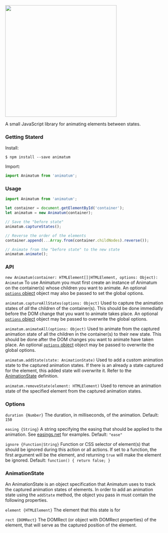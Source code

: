 <img src="https://user-images.githubusercontent.com/30704531/73602745-8800c300-4546-11ea-8ba8-fa5a15235ef0.png" width="355" />

A small JavaScript library for animating elements between states.


### Getting Staterd
Install:
```
$ npm install --save animatum
```

Import:
```js
import Animatum from 'animatum';
```

### Usage
```js
import Animatum from 'animatum';

let container = document.getElementById('container');
let animatum = new Animatum(container);

// Save the "before state"
animatum.captureStates();

// Reverse the order of the elements
container.append(...Array.from(container.childNodes).reverse());  

// Animate from the "before state" to the new state
animatum.animate();
```


### API

`new Animatum(container: HTMLElement[]|HTMLElement, options: Object): Animatum`
To use Animatum you must first create an instance of Animatum on the container(s) whose children you want to animate. An optional [`options` object](#Options) object may also be passed to set the global options.

`animatum.captureAllStates(options: Object)`
Used to capture the animation states of *all* the children of the container(s).
This should be done immediatly before the DOM change that you want to animate takes place.
An optional [`options` object](#Options) object may be passed to overwrite the global options.

`animatum.animateAll(options: Object)`
Used to animate from the captured animation state of all the children in the container(s) to their new state.
This should be done after the DOM changes you want to animate have taken place.
An optional [`options` object](#Options) object may be passed to overwrite the global options.

`animatum.addState(state: AnimationState)`
Used to add a custom animation state to the captured animation states.
If there is an already a state captured for the element, this added state will overwrite it.
Refer to the [AnimationState](#AnimationState) definition.

`animatum.removeState(element: HTMLElement)`
Used to remove an animation state of the specified element from the captured animation states.


### Options

`duration {Number}`
The duration, in milliseconds, of the animation. Default: `150`


`easing {String}`
A string specifying the easing that should be applied to the animation.
See [easings.net](https://easings.net/) for examples. Default: `"ease"`


`ignore {Function|String}`
Function or CSS selector of element(s) that should be ignored during this action or all actions.
If set to a function, the first argument will be the element, and returning `true` will make the element be ignored.
Default: `function() { return false; }`


### AnimationState
An AnimationState is an object specification that Animatum uses to track the captured animation states of elements.
In order to add an animation state using the `addState` method, the object you pass in must contain the following properties.

`element {HTMLElement}`
The element that this state is for

`rect {DOMRect}`
The DOMRect (or object with DOMRect properties) of the element, that will serve as the captured position of the element.
